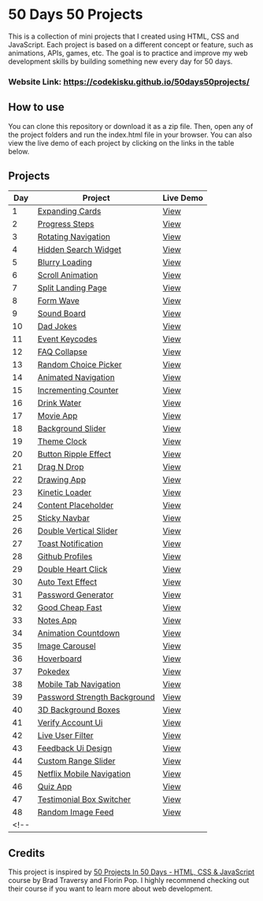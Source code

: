 # 50 Days 50 Projects

This is a collection of mini projects that I created using HTML, CSS and JavaScript. Each project is based on a different concept or feature, such as animations, APIs, games, etc. The goal is to practice and improve my web development skills by building something new every day for 50 days.

### Website Link: https://codekisku.github.io/50days50projects/

## How to use

You can clone this repository or download it as a zip file. Then, open any of the project folders and run the index.html file in your browser. You can also view the live demo of each project by clicking on the links in the table below.

## Projects

| Day | Project | Live Demo |
| --- | ------- | --------- |
| 1 | [Expanding Cards](https://github.com/CodeKisku/50days50projects/tree/master/Expanding%20Cards) | [View](https://codekisku.github.io/50days50projects/Expanding%20Cards/index.html) |
| 2 | [Progress Steps](https://github.com/CodeKisku/50days50projects/tree/master/Progress%20Steps) | [View](https://codekisku.github.io/50days50projects/Progress%20Steps/index.html) |
| 3 | [Rotating Navigation](https://github.com/CodeKisku/50days50projects/tree/master/Rotating%20Navigation) | [View](https://codekisku.github.io/50days50projects/Rotating%20Navigation/index.html) |
| 4 | [Hidden Search Widget](https://github.com/CodeKisku/50days50projects/tree/master/Hidden%20Search%20Widget) | [View](https://codekisku.github.io/50days50projects/Hidden%20Search%20Widget/index.html) |
| 5 | [Blurry Loading](https://github.com/CodeKisku/50days50projects/tree/master/Blurry%20Loading) | [View](https://codekisku.github.io/50days50projects/Blurry%20Loading/index.html) |
| 6 | [Scroll Animation](https://github.com/CodeKisku/50days50projects/tree/master/Scroll%20Animation) | [View](https://codekisku.github.io/50days50projects/Scroll%20Animation/index.html) |
| 7 | [Split Landing Page](https://github.com/CodeKisku/50days50projects/tree/master/Split%20Landing%20Page) | [View](https://codekisku.github.io/50days50projects/Split%20Landing%20Page/index.html) |
| 8 | [Form Wave](https://github.com/CodeKisku/50days50projects/tree/master/Form%20Wave%20Animation) | [View](https://codekisku.github.io/50days50projects/Form%20Wave%20Animation/index.html) |
| 9 | [Sound Board](https://github.com/CodeKisku/50days50projects/tree/master/Sound%20Board) | [View](https://codekisku.github.io/50days50projects/Sound%20Board/index.html) |
| 10 | [Dad Jokes](https://github.com/CodeKisku/50days50projects/tree/master/Dad%20Jokes) | [View](https://codekisku.github.io/50days50projects/Dad%20Jokes/index.html) |
| 11 | [Event Keycodes](https://github.com/CodeKisku/50days50projects/tree/master/Event%20Keycodes) | [View](https://codekisku.github.io/50days50projects/Event%20Keycodes/index.html) |
| 12 | [FAQ Collapse](https://github.com/CodeKisku/50days50projects/tree/master/FAQ%20Collapse) | [View](https://codekisku.github.io/50days50projects/Faq%20Collapse/index.html) |
| 13 | [Random Choice Picker](https://github.com/CodeKisku/50days50projects/tree/master/Random%20Choice%20Picker) | [View](https://codekisku.github.io/50days50projects/Random%20Choice%20Picker/index.html) |
| 14 | [Animated Navigation](https://github.com/CodeKisku/50days50projects/tree/master/Animated%20Navigation) | [View](https://codekisku.github.io/50days50projects/Animated%20Navigation/index.html) |
| 15 | [Incrementing Counter](https://github.com/CodeKisku/50days50projects/tree/master/Incrementing%20Counter) | [View](https://codekisku.github.io/50days50projects/Incrementing%20Counter/index.html) |
| 16 | [Drink Water](https://github.com/CodeKisku/50days50projects/tree/master/Drink%20Water) | [View](https://codekisku.github.io/50days50projects/Drink%20Water/index.html) |
| 17 | [Movie App](https://github.com/CodeKisku/50days50projects/tree/master/Movie%20App) | [View](https://codekisku.github.io/50days50projects/Movie%20App/index.html) |
| 18 | [Background Slider](https://github.com/CodeKisku/50days50projects/tree/master/Background%20Slider) | [View](https://codekisku.github.io/50days50projects/Background%20Slider/index.html) |
| 19 | [Theme Clock](https://github.com/CodeKisku/50days50projects/tree/master/Theme%20Clock) | [View](https://codekisku.github.io/50days50projects/Theme%20Clock/index.html) |
| 20 | [Button Ripple Effect](https://github.com/CodeKisku/50days50projects/tree/master/Button%20Ripple%20Effect) | [View](https://codekisku.github.io/50days50projects/Button%20Ripple%20Effect/index.html) |
| 21 | [Drag N Drop](https://github.com/CodeKisku/50days50projects/tree/master/Drag%20N%20Drop) | [View](https://codekisku.github.io/50days50projects/Drag%20N%20Drop/index.html) |
| 22 | [Drawing App](https://github.com/CodeKisku/50days50projects/tree/master/Drawing%20App) | [View](https://codekisku.github.io/50days50projects/Drawing%20App/index.html) |
| 23 | [Kinetic Loader](https://github.com/CodeKisku/50days50projects/tree/master/Kinetic%20Loader) | [View](https://codekisku.github.io/50days50projects/Kinetic%20Loader/index.html) |
| 24 | [Content Placeholder](https://github.com/CodeKisku/50days50projects/tree/master/Content%20Placeholder) | [View](https://codekisku.github.io/50days50projects/Content%20Placeholder/index.html) |
| 25 | [Sticky Navbar](https://github.com/CodeKisku/50days50projects/tree/master/Sticky%20Navbar) | [View](https://codekisku.github.io/50days50projects/Sticky%20Navbar/index.html) |
| 26 | [Double Vertical Slider](https://github.com/CodeKisku/50days50projects/tree/master/Double%20Vertical%20Slider) | [View](https://codekisku.github.io/50days50projects/Double%20Vertical%20Slider/index.html) |
| 27 | [Toast Notification](https://github.com/CodeKisku/50days50projects/tree/master/Toast%20Notification) | [View](https://codekisku.github.io/50days50projects/Toast%20Notification/index.html) |
| 28 | [Github Profiles](https://github.com/CodeKisku/50days50projects/tree/master/Github%20Profiles) | [View](https://codekisku.github.io/50days50projects/Github%20Profiles/index.html) |
| 29 | [Double Heart Click](https://github.com/CodeKisku/50days50projects/tree/master/Double%20Heart%20Click) | [View](https://codekisku.github.io/50days50projects/Double%20Heart%20Click/index.html) |
| 30 | [Auto Text Effect](https://github.com/CodeKisku/50days50projects/tree/master/Auto%20Text%20Effect) | [View](https://codekisku.github.io/50days50projects/Auto%20Text%20Effect/index.html) |
| 31 | [Password Generator](https://github.com/CodeKisku/50days50projects/tree/master/Password%20Generator) | [View](https://codekisku.github.io/50days50projects/Password%20Generator/index.html) |
| 32 | [Good Cheap Fast](https://github.com/CodeKisku/50days50projects/tree/master/Good%20Cheap%20Fast) | [View](https://codekisku.github.io/50days50projects/Good%20Cheap%20Fast/index.html) |
| 33 | [Notes App](https://github.com/CodeKisku/50days50projects/tree/master/Notes%20App) | [View](https://codekisku.github.io/50days50projects/Notes%20App/index.html) |
| 34 | [Animation Countdown](https://github.com/CodeKisku/50days50projects/tree/master/Animation%20Countdown) | [View](https://codekisku.github.io/50days50projects/Animation%20Countdown/index.html) |
| 35 | [Image Carousel](https://github.com/CodeKisku/50days50projects/tree/master/Image%20Carousel) | [View](https://codekisku.github.io/50days50projects/Image%20Carousel/index.html) |
| 36 | [Hoverboard](https://github.com/CodeKisku/50days50projects/tree/master/Hoverboard) | [View](https://codekisku.github.io/50days50projects/Hoverboard/index.html) |
| 37 | [Pokedex](https://github.com/CodeKisku/50days50projects/tree/master/Pokedex) | [View](https://codekisku.github.io/50days50projects/Pokedex/index.html) |
| 38 | [Mobile Tab Navigation](https://github.com/CodeKisku/50days50projects/tree/master/Mobile%20Tab%20Navigation) | [View](https://codekisku.github.io/50days50projects/Mobile%20Tab%20Navigation/index.html) |
| 39 | [Password Strength Background](https://github.com/CodeKisku/50days50projects/tree/master/Password%20Strength%20Background) | [View](https://codekisku.github.io/50days50projects/Password%20Strength%20Background/index.html) |
| 40 | [3D Background Boxes](https://github.com/CodeKisku/50days50projects/tree/master/3D%20Background%20Boxes) | [View](https://codekisku.github.io/50days50projects/3D%20Background%20Boxes/index.html) |
| 41 | [Verify Account Ui](https://github.com/CodeKisku/50days50projects/tree/master/Verify%20Account%20Ui) | [View](https://codekisku.github.io/50days50projects/Verify%20Account%20Ui/index.html) |
| 42 | [Live User Filter](https://github.com/CodeKisku/50days50projects/tree/master/Live%20User%20Filter) | [View](https://codekisku.github.io/50days50projects/Live%20User%20Filter/index.html) |
| 43 | [Feedback Ui Design](https://github.com/CodeKisku/50days50projects/tree/master/Feedback%20Ui%20Design) | [View](https://codekisku.github.io/50days50projects/Feedback%20Ui%20Design/index.html) |
| 44 | [Custom Range Slider](https://github.com/CodeKisku/50days50projects/tree/master/Custom%20Range%20Slider) | [View](https://codekisku.github.io/50days50projects/Custom%20Range%20Slider/index.html) |
| 45 | [Netflix Mobile Navigation](https://github.com/CodeKisku/50days50projects/tree/master/Netflix%20Mobile%20Navigation) | [View](https://codekisku.github.io/50days50projects/Netflix%20Mobile%20Navigation/index.html) |
| 46 | [Quiz App](https://github.com/CodeKisku/50days50projects/tree/master/Quiz%20App) | [View](https://codekisku.github.io/50days50projects/Quiz%20App/index.html) |
| 47 | [Testimonial Box Switcher](https://github.com/CodeKisku/50days50projects/tree/master/Testimonial%20Box%20Switcher) | [View](https://codekisku.github.io/50days50projects/Testimonial%20Box%20Switcher/index.html) |
| 48 | [Random Image Feed](https://github.com/CodeKisku/50days50projects/tree/master/Random%20Image%20Feed) | [View](https://codekisku.github.io/50days50projects/Random%20Image%20Feed/index.html) |
<!-- |  | [](https://github.com/CodeKisku/50days50projects/tree/master/) | [View](https://codekisku.github.io/50days50projects//index.html) | -->

## Credits

This project is inspired by [50 Projects In 50 Days - HTML, CSS & JavaScript](https://www.udemy.com/course/50-projects-50-days/) course by Brad Traversy and Florin Pop. I highly recommend checking out their course if you want to learn more about web development.
